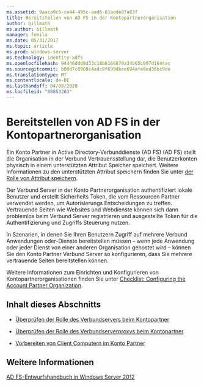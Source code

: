 ```yaml
---
ms.assetid: 9aaca9c5-ce44-495c-aad6-61aede87a83f
title: Bereitstellen von AD FS in der Kontopartnerorganisation
author: billmath
ms.author: billmath
manager: femila
ms.date: 05/31/2017
ms.topic: article
ms.prod: windows-server
ms.technology: identity-adfs
ms.openlocfilehash: 94446ddd8d33c18b6166870a34b65c997d1644ac
ms.sourcegitcommit: b00d7c8968c4adc8f699dbee694afe6ed36bc9de
ms.translationtype: MT
ms.contentlocale: de-DE
ms.lasthandoff: 04/08/2020
ms.locfileid: "80853203"
---
```

# <a name="deploying-ad-fs-in-the-account-partner-organization"></a>Bereitstellen von AD FS in der Kontopartnerorganisation

Ein Konto Partner in Active Directory-Verbunddienste (AD FS) \(AD FS\) stellt die Organisation in der Verbund Vertrauensstellung dar, die Benutzerkonten physisch in einem unterstützten Attribut Speicher speichert. Weitere Informationen zu den unterstützten Attribut speichern finden Sie unter [der Rolle von Attribut speichern](../../ad-fs/technical-reference/The-Role-of-Attribute-Stores.md).  
  
Der Verbund Server in der Konto Partnerorganisation authentifiziert lokale Benutzer und erstellt Sicherheits Token, die vom Ressourcen Partner verwendet werden, um Autorisierungs Entscheidungen zu treffen. Vertrauende Seiten wie Websites und Webdienste können sich dann problemlos beim Verbund Server registrieren und ausgestellte Token für die Authentifizierung und Zugriffs Steuerung nutzen.  
  
In Szenarien, in denen Sie Ihren Benutzern Zugriff auf mehrere Verbund Anwendungen oder-Dienste bereitstellen müssen – wenn jede Anwendung oder jeder Dienst von einer anderen Organisation gehostet wird – können Sie den Konto Partner Verbund Server so konfigurieren, dass Sie mehrere vertrauende Seiten bereitstellen können.  
  
Weitere Informationen zum Einrichten und Konfigurieren von Kontopartnerorganisationen finden Sie unter [Checklist: Configuring the Account Partner Organization](../../ad-fs/deployment/Checklist--Configuring-the-Account-Partner-Organization.md).  
  
## <a name="in-this-section"></a>Inhalt dieses Abschnitts  
  
-   [Überprüfen der Rolle des Verbundservers beim Kontopartner](Review-the-Role-of-the-Federation-Server-in-the-Account-Partner.md)  
  
-   [Überprüfen der Rolle des Verbundserverproxys beim Kontopartner](Review-the-Role-of-the-Federation-Server-Proxy-in-the-Account-Partner.md)  
  
-   [Vorbereiten von Client Computern im Konto Partner](Prepare-Client-Computers-in-the-Account-Partner.md)  
  
## <a name="see-also"></a>Weitere Informationen
[AD FS-Entwurfshandbuch in Windows Server 2012](AD-FS-Design-Guide-in-Windows-Server-2012.md)
